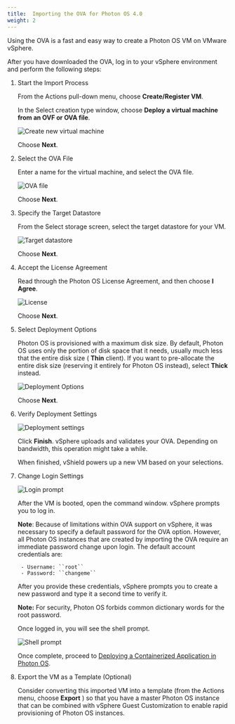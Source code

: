 ```yaml
---
title:  Importing the OVA for Photon OS 4.0
weight: 2
---
```



Using the OVA is a fast and easy way to create a Photon OS VM on VMware vSphere.

After you have downloaded the OVA, log in to your vSphere environment and perform the following steps:

1. Start the Import Process

    From the Actions pull-down menu, choose **Create/Register VM**.
    
   
    
    In the Select creation type window, choose  **Deploy a virtual machine from an OVF or OVA file**.

    
    
     ![Create new virtual machine](../../images/vs-iso-new.png)
    
    Choose **Next**.

1. Select the OVA File

    Enter a name for the virtual machine, and select the OVA file.
    
    ![OVA file](../../images/vs-ova-name-selected.png)
    
    Choose **Next**.

1. Specify the Target Datastore

    From the Select storage screen, select the target datastore for your VM.
    
    ![Target datastore](../../images/vs-ova-storage.png)
    
    Choose  **Next**.

1. Accept the License Agreement

    Read through the Photon OS License Agreement, and then choose **I Agree**.
    
    ![License](../../images/vs-ova-license.png)
    
    Choose **Next**.

1. Select Deployment Options

    Photon OS is provisioned with a maximum disk size. By default, Photon OS uses only the portion of disk space that it needs, usually much less that the entire disk size ( **Thin** client). If you want to pre-allocate the entire disk size (reserving it entirely for Photon OS instead), select **Thick**  instead.
       
    ![Deployment Options](../../images/vs-ova-deployment-options.png)
        
    Choose **Next**.

1. Verify Deployment Settings

        
	![Deployment settings](../../images/vs-ova-settings.png)
        
	Click **Finish**. vSphere uploads and validates your OVA. Depending on bandwidth, this operation might take a while.
        
	When finished, vShield powers up a new VM based on your selections.

7. Change Login Settings

	 ![Login prompt](../../images/splashscreen23.png)
        
	After the VM is booted, open the command window. vSphere prompts you to log in.
        
	**Note**: Because of limitations within OVA support on vSphere, it was necessary to specify a default password for the OVA option. However, all Photon OS instances that are created by importing the OVA require an immediate password change upon login. The default account credentials are:
        
        - Username: ``root``
        - Password: ``changeme``
    
	After you provide these credentials, vSphere prompts you to create a new password and type it a second time to verify it.
        
	**Note:** For security, Photon OS forbids common dictionary words for the root password.  
        
	Once logged in, you will see the shell prompt.
        
	![Shell prompt](../../images/vs-ova-login.png)
        
	Once complete, proceed to [Deploying a Containerized Application in Photon OS](../../deploying-a-containerized-application-in-photon-os/).

8. Export the VM as a Template (Optional)

    Consider converting this imported VM into a template (from the Actions menu, choose **Export** ) so that you have a master Photon OS instance that can be combined with vSphere Guest Customization to enable rapid provisioning of Photon OS instances.
    
    